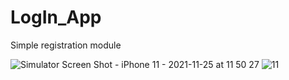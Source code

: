 # LogIn_App
Simple registration module

![Simulator Screen Shot - iPhone 11 - 2021-11-25 at 11 50 27](https://user-images.githubusercontent.com/77058534/143410287-ddff3e00-1f30-49b5-9a71-0475f6830505.png) ![11](https://user-images.githubusercontent.com/77058534/143410350-18739e1d-9631-4e23-a31e-2b4b0e78e17f.png)
